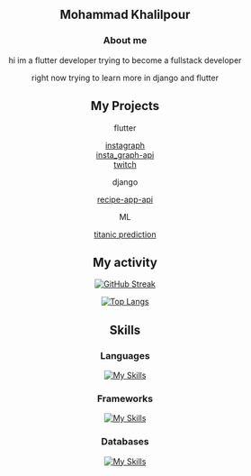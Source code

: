 <div align="center">

## Mohammad Khalilpour


### About me

hi im a flutter developer trying to become a fullstack developer 

right now trying to learn more in django and flutter

## My Projects
flutter 

[instagraph](https://github.com/mohammad-khalilpour/instagraph) \
[insta_graph-api](https://github.com/amirabedinii/insta_graph) \
[twitch](https://github.com/mohammad-khalilpour/twitch-clone)

django

[recipe-app-api](https://github.com/mohammad-khalilpour/recipe-app-api)


ML

[titanic prediction](https://github.com/mohammad-khalilpour/titanicPrediction)
  
## My activity

[![GitHub Streak](https://streak-stats.demolab.com?user=mohammad-khalilpour&theme=one-dark-pro&hide_border=true)](https://git.io/streak-stats)


[![Top Langs](https://github-readme-stats.vercel.app/api/top-langs/?username=mohammad-khalilpour&layout=compact&theme=vision-friendly-dark)](https://github.com/anuraghazra/github-readme-stats)


## Skills


### Languages
[![My Skills](https://skillicons.dev/icons?i=c,cpp,dart,java,python&perline=10)](https://skillicons.dev)
### Frameworks
[![My Skills](https://skillicons.dev/icons?i=flutter,django&perline=10)](https://skillicons.dev)
### Databases
[![My Skills](https://skillicons.dev/icons?i=postgres&perline=10)](https://skillicons.dev)

</div>
